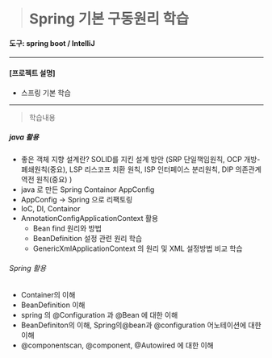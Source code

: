 > # Spring 기본 구동원리  학습

#### 도구: spring boot / IntelliJ 
___
#### [프로젝트 설명]
* 스프링 기본 학습
___
> 학습내용
##### java 활용
* 좋은 객체 지향 설계란? SOLID를 지킨 설계 방안
    (SRP 단일책임원칙, OCP 개방-폐쇄원칙(중요), LSP 리스코프 치환 원칙, 
    ISP 인터페이스 분리원칙, DIP 의존관계 역전 원칙(중요) )
* java 로 만든 Spring Containor AppConfig
* AppConfig -> Spring 으로 리팩토링
* IoC, DI, Containor
* AnnotationConfigApplicationContext 활용 
  * Bean find 원리와 방법
  * BeanDefinition 설정 관련 원리 학습
  * GenericXmlApplicationContext 의 원리 및 XML 설정방법 비교 학습 

###### Spring 활용
* Container의 이해
* BeanDefinition 이해
* spring 의 @Configuration 과 @Bean 에 대한 이해
* BeanDefiniton의 이해, Spring의@bean과 @configuration 어노테이션에 대한 이해
* @componentscan, @component, @Autowired 에 대한 이해




